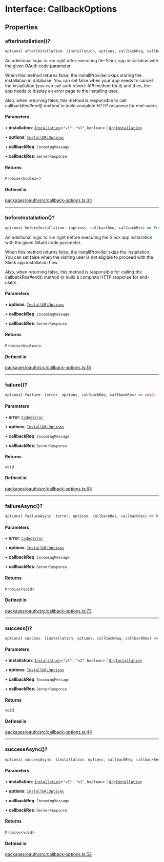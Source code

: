 # Interface: CallbackOptions

## Properties

### afterInstallation()?

```ts
optional afterInstallation: (installation, options, callbackReq, callbackRes) => Promise<boolean>;
```

An additional logic to run right after executing the Slack app installation with the given OAuth code parameter.

When this method returns false, the InstallProvider skips storing the installation in database.
You can set false when your app needs to cancel the installation (you can call auth.revoke API method for it)
and then, the app needs to display an error page to the installing user.

Also, when returning false, this method is responsible to call callbackRes#end() method
to build complete HTTP response for end-users.

#### Parameters

• **installation**: [`Installation`](Interface.Installation.md)\<`"v1"` \| `"v2"`, `boolean`\> \| [`OrgInstallation`](TypeAlias.OrgInstallation.md)

• **options**: [`InstallURLOptions`](Interface.InstallURLOptions.md)

• **callbackReq**: `IncomingMessage`

• **callbackRes**: `ServerResponse`

#### Returns

`Promise`\<`boolean`\>

#### Defined in

[packages/oauth/src/callback-options.ts:34](https://github.com/slackapi/node-slack-sdk/blob/main/packages/oauth/src/callback-options.ts#L34)

***

### beforeInstallation()?

```ts
optional beforeInstallation: (options, callbackReq, callbackRes) => Promise<boolean>;
```

An additional logic to run right before executing the Slack app installation with the given OAuth code parameter.

When this method returns false, the InstallProvider skips the installation.
You can set false when the visiting user is not eligible to proceed with the Slack app installation flow.

Also, when returning false, this method is responsible for calling the callbackRes#end() method
to build a complete HTTP response for end-users.

#### Parameters

• **options**: [`InstallURLOptions`](Interface.InstallURLOptions.md)

• **callbackReq**: `IncomingMessage`

• **callbackRes**: `ServerResponse`

#### Returns

`Promise`\<`boolean`\>

#### Defined in

[packages/oauth/src/callback-options.ts:18](https://github.com/slackapi/node-slack-sdk/blob/main/packages/oauth/src/callback-options.ts#L18)

***

### failure()?

```ts
optional failure: (error, options, callbackReq, callbackRes) => void;
```

#### Parameters

• **error**: [`CodedError`](Interface.CodedError.md)

• **options**: [`InstallURLOptions`](Interface.InstallURLOptions.md)

• **callbackReq**: `IncomingMessage`

• **callbackRes**: `ServerResponse`

#### Returns

`void`

#### Defined in

[packages/oauth/src/callback-options.ts:64](https://github.com/slackapi/node-slack-sdk/blob/main/packages/oauth/src/callback-options.ts#L64)

***

### failureAsync()?

```ts
optional failureAsync: (error, options, callbackReq, callbackRes) => Promise<void>;
```

#### Parameters

• **error**: [`CodedError`](Interface.CodedError.md)

• **options**: [`InstallURLOptions`](Interface.InstallURLOptions.md)

• **callbackReq**: `IncomingMessage`

• **callbackRes**: `ServerResponse`

#### Returns

`Promise`\<`void`\>

#### Defined in

[packages/oauth/src/callback-options.ts:73](https://github.com/slackapi/node-slack-sdk/blob/main/packages/oauth/src/callback-options.ts#L73)

***

### success()?

```ts
optional success: (installation, options, callbackReq, callbackRes) => void;
```

#### Parameters

• **installation**: [`Installation`](Interface.Installation.md)\<`"v1"` \| `"v2"`, `boolean`\> \| [`OrgInstallation`](TypeAlias.OrgInstallation.md)

• **options**: [`InstallURLOptions`](Interface.InstallURLOptions.md)

• **callbackReq**: `IncomingMessage`

• **callbackRes**: `ServerResponse`

#### Returns

`void`

#### Defined in

[packages/oauth/src/callback-options.ts:44](https://github.com/slackapi/node-slack-sdk/blob/main/packages/oauth/src/callback-options.ts#L44)

***

### successAsync()?

```ts
optional successAsync: (installation, options, callbackReq, callbackRes) => Promise<void>;
```

#### Parameters

• **installation**: [`Installation`](Interface.Installation.md)\<`"v1"` \| `"v2"`, `boolean`\> \| [`OrgInstallation`](TypeAlias.OrgInstallation.md)

• **options**: [`InstallURLOptions`](Interface.InstallURLOptions.md)

• **callbackReq**: `IncomingMessage`

• **callbackRes**: `ServerResponse`

#### Returns

`Promise`\<`void`\>

#### Defined in

[packages/oauth/src/callback-options.ts:53](https://github.com/slackapi/node-slack-sdk/blob/main/packages/oauth/src/callback-options.ts#L53)
